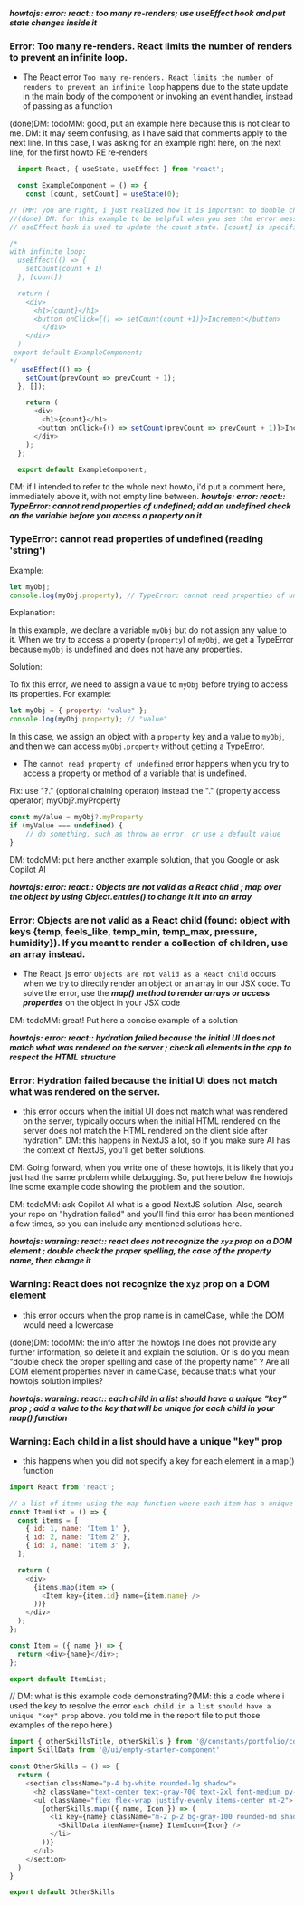 
***howtojs: error: react:: too many re-renders; use useEffect hook and put state changes inside it***
### Error: Too many re-renders. React limits the number of renders to prevent an infinite loop.
* The React error `Too many re-renders. React limits the number of renders to prevent an infinite loop` happens due to the state update in the main body of the component or invoking an event handler, instead of passing as a function

(done)DM: todoMM: good, put an example here because this is not clear to me. DM: it may seem confusing, as I have said that comments apply to the next line. In this case, I was asking for an example right here, on the next line, for the first howto RE re-renders
```js
  import React, { useState, useEffect } from 'react';

  const ExampleComponent = () => {
    const [count, setCount] = useState(0);

// (MM: you are right, i just realized how it is important to double check everything before committing. done)DM: todoMM: this useEffect would really cause an infinite loop. Do some asking copilot about this useEffect. You might have to change this file to a .js file in order to get Copilot help. DM: good you changed to the updater-type argument to setCount in both places. 
//(done) DM: for this example to be helpful when you see the error message in the future then search the repo and you arrive here, best if you show a before and after example. So, show the useEffect with the error that causes the endless loop (commented out) and below it the correct useEffect (which is what you have now). Also make a note as to why you need the useEffect (i.e., to initialize the count to 1 on the first render)
// useEffect hook is used to update the count state. [count] is specified as the dependency array for the effect to prevent the infinite loop of re-renders.

/*
with infinite loop:
  useEffect(() => {
    setCount(count + 1)
  }, [count])

  return (
    <div>
      <h1>{count}</h1>
      <button onClick={() => setCount(count +1)}>Increment</button>
        </div>
    </div>
  )
 export default ExampleComponent;
*/
   useEffect(() => {
    setCount(prevCount => prevCount + 1);
  }, []);

    return (
      <div>
        <h1>{count}</h1>
       <button onClick={() => setCount(prevCount => prevCount + 1)}>Increment</button>
      </div>
    );
  };

  export default ExampleComponent;

```

DM: if I intended to refer to the whole next howto, i'd put a comment here, immediately above it, with not empty line between.
***howtojs: error: react:: TypeError: cannot read properties of undefined; add an undefined check on the variable before you access a property on it***
### TypeError: cannot read properties of undefined (reading 'string')

  Example:

  ```js
  let myObj;
  console.log(myObj.property); // TypeError: cannot read properties of undefined
  ```

  Explanation:

  In this example, we declare a variable `myObj` but do not assign any value to it. When we try to access a property (`property`) of `myObj`, we get a TypeError because `myObj` is undefined and does not have any properties.

  Solution:

  To fix this error, we need to assign a value to `myObj` before trying to access its properties. For example:

  ```js
  let myObj = { property: "value" };
  console.log(myObj.property); // "value"
  ```

  In this case, we assign an object with a `property` key and a value to `myObj`, and then we can access `myObj.property` without getting a TypeError.

* The `cannot read property of undefined` error happens when you try to access a property or method of a variable that is undefined.


Fix: use "?." (optional chaining operator) instead the "." (property access operator) myObj?.myProperty
```js
const myValue = myObj?.myProperty
if (myValue === undefined) {
	// do something, such as throw an error, or use a default value
}
```

DM: todoMM: put here another example solution, that you Google or ask Copilot AI


***howtojs: error: react:: Objects are not valid as a React child ; map over the object by using Object.entries() to change it it into an array***
### Error: Objects are not valid as a React child (found: object with keys {temp, feels_like, temp_min, temp_max, pressure, humidity}). If you meant to render a collection of children, use an array instead.
* The React. js error `Objects are not valid as a React child` occurs when we try to directly render an object or an array in our JSX code. To solve the error, use the ***map() method to render arrays or access properties*** on the object in your JSX code

DM: todoMM: great! Put here a concise example of a solution

***howtojs: error: react:: hydration failed because the initial UI does not match what was rendered on the server ; check all elements in the app to respect the HTML structure***
### Error: Hydration failed because the initial UI does not match what was rendered on the server.
* this error occurs when the initial UI does not match what was rendered on the server, typically occurs when the initial HTML rendered on the server does not match the HTML rendered on the client side after hydration".
DM: this happens in NextJS a lot, so if you make sure AI has the context of NextJS, you'll get better solutions.

DM: Going forward, when you write one of these howtojs, it is likely that you just had the same problem while debugging. So, put here below the howtojs line some example code showing the problem and the solution. 

DM: todoMM: ask Copilot AI what is a good NextJS solution. Also, search your repo on "hydration failed" and you'll find this error has been mentioned a few times, so you can include any mentioned solutions here.

***howtojs: warning: react:: react does not recognize the `xyz` prop on a DOM element ; double check the proper spelling, the case of the property name, then change it***
### Warning: React does not recognize the `xyz` prop on a DOM element
   <!-- * i fixed this by globally searching `data-testId` and replaced it with `data-testid` in the src/features/portfolio/content/skills-section/resume-button.jsx file
    * i replaced also `objectFit` with `objectfit` in the src/features/portfolio/content/project-section/project-cards.jsx file -->
* this error occurs when the prop name is in camelCase, while the DOM would need a lowercase

(done)DM: todoMM: the info after the howtojs line does not provide any further information, so delete it and explain the solution. Or is do you mean: "double check the proper spelling and case of the property name" ? Are all DOM element properties never in camelCase, because that:s what your howtojs solution implies?


***howtojs: warning: react::  each child in a list should have a unique "key" prop ; add a value to the key that will be unique for each child in your map() function***
### Warning: Each child in a list should have a unique "key" prop
* this happens when you did not specify a key for each element in a map() function

```js
import React from 'react';

// a list of items using the map function where each item has a unique id property.
const ItemList = () => {
  const items = [
    { id: 1, name: 'Item 1' },
    { id: 2, name: 'Item 2' },
    { id: 3, name: 'Item 3' },
  ];

  return (
    <div>
      {items.map(item => (
        <Item key={item.id} name={item.name} />
      ))}
    </div>
  );
};

const Item = ({ name }) => {
  return <div>{name}</div>;
};

export default ItemList;

```
// DM: what is this example code demonstrating?(MM: this a code where i used the key to resolve the error `each child in a list should have a unique "key" prop` above. you told me in the report file to put those examples of the repo here.)
```js
import { otherSkillsTitle, otherSkills } from '@/constants/portfolio/content/skills'
import SkillData from '@/ui/empty-starter-component'

const OtherSkills = () => {
  return (
    <section className="p-4 bg-white rounded-lg shadow">
      <h2 className="text-center text-gray-700 text-2xl font-medium py-2">{otherSkillsTitle}</h2>
      <ul className="flex flex-wrap justify-evenly items-center mt-2">
        {otherSkills.map(({ name, Icon }) => (
          <li key={name} className="m-2 p-2 bg-gray-100 rounded-md shadow">
            <SkillData itemName={name} ItemIcon={Icon} />
          </li>
        ))}
      </ul>
    </section>
  )
}

export default OtherSkills
```

